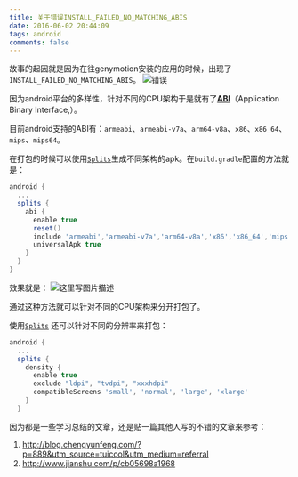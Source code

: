 ```yaml
---
title: 关于错误INSTALL_FAILED_NO_MATCHING_ABIS
date: 2016-06-02 20:44:09
tags: android
comments: false
---
```

故事的起因就是因为在往genymotion安装的应用的时候，出现了`INSTALL_FAILED_NO_MATCHING_ABIS`。
![错误](http://img.blog.csdn.net/20160428170835800)

<!--more-->

因为android平台的多样性，针对不同的CPU架构于是就有了[**ABI**](http://developer.android.com/ndk/guides/abis.html)（Application Binary Interface,）。

目前android支持的ABI有：`armeabi`、`armeabi-v7a`、`arm64-v8a`、`x86`、`x86_64`、`mips`、`mips64`。

在打包的时候可以使用[`Splits`](http://tools.android.com/tech-docs/new-build-system/user-guide/apk-splits)生成不同架构的apk。在`build.gradle`配置的方法就是：
```gradle
android {
  ...
  splits {
    abi {
      enable true
      reset()
      include 'armeabi','armeabi-v7a','arm64-v8a','x86','x86_64','mips','mips64'
      universalApk true
    }
  }
}
```
效果就是：
![这里写图片描述](http://img.blog.csdn.net/20160428170922441)

通过这种方法就可以针对不同的CPU架构来分开打包了。

使用[`Splits`](http://tools.android.com/tech-docs/new-build-system/user-guide/apk-splits) 还可以针对不同的分辨率来打包：
```gradle
android {
  ...
  splits {
    density {
      enable true
      exclude "ldpi", "tvdpi", "xxxhdpi"
      compatibleScreens 'small', 'normal', 'large', 'xlarge'
    }
  }
```

因为都是一些学习总结的文章，还是贴一篇其他人写的不错的文章来参考：
1. <http://blog.chengyunfeng.com/?p=889&utm_source=tuicool&utm_medium=referral>
2.  <http://www.jianshu.com/p/cb05698a1968>
